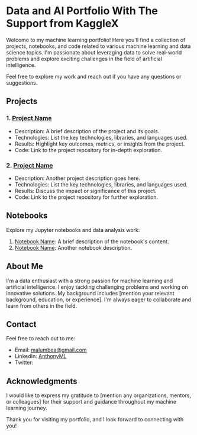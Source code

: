 # Data and AI Portfolio With The Support from KaggleX

Welcome to my machine learning portfolio! Here you'll find a collection of projects, notebooks, and code related to various machine learning and data science topics. I'm passionate about leveraging data to solve real-world problems and explore exciting challenges in the field of artificial intelligence.

Feel free to explore my work and reach out if you have any questions or suggestions.

## Projects

### 1. [Project Name](link-to-project-repo)
* Description: A brief description of the project and its goals.
* Technologies: List the key technologies, libraries, and languages used.
* Results: Highlight key outcomes, metrics, or insights from the project.
* Code: Link to the project repository for in-depth exploration.

### 2. [Project Name](link-to-project-repo)
* Description: Another project description goes here.
* Technologies: List the key technologies, libraries, and languages used.
* Results: Discuss the impact or significance of this project.
* Code: Link to the project repository for further exploration.

## Notebooks

Explore my Jupyter notebooks and data analysis work:

1. [Notebook Name](link-to-notebook): A brief description of the notebook's content.
2. [Notebook Name](link-to-notebook): Another notebook description.

## About Me

I'm a data enthusiast with a strong passion for machine learning and artificial intelligence. I enjoy tackling challenging problems and working on innovative solutions. My background includes [mention your relevant background, education, or experience]. I'm always eager to collaborate and learn from others in the field.

## Contact

Feel free to reach out to me:
* Email: malumbea@gmail.com
* LinkedIn: [AnthonyML](https://www.linkedin.com/in/anthonyml/)
* Twitter: 

## Acknowledgments

I would like to express my gratitude to [mention any organizations, mentors, or colleagues] for their support and guidance throughout my machine learning journey.

Thank you for visiting my portfolio, and I look forward to connecting with you!
